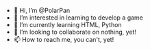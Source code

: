 - 👋 Hi, I’m @PolarPan
- 👀 I’m interested in learning to develop a game
- 🌱 I’m currently learning HTML, Python
- 💞️ I’m looking to collaborate on nothing, yet!
- 📫 How to reach me, you can't, yet!

<!---
PolarPan/PolarPan is a ✨ special ✨ repository because its `README.md` (this file) appears on your GitHub profile.
You can click the Preview link to take a look at your changes.
--->
